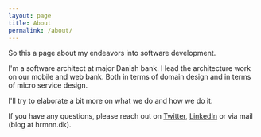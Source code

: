 ```yaml
---
layout: page
title: About
permalink: /about/
---
```


So this a page about my endeavors into software development.

I'm a software architect at major Danish bank. I lead the architecture work on our mobile and web bank. Both in terms of domain design and in terms of micro service design.

I'll try to elaborate a bit more on what we do and how we do it.

If you have any questions, please reach out on [Twitter](https://twitter.com/mathias_hermann), [LinkedIn](https://www.linkedin.com/in/mathias-hermann/) or via mail (blog at hrmnn.dk).